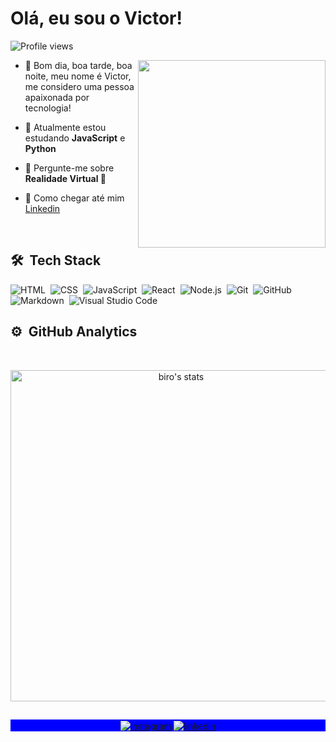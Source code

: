 <h1 align="left">Olá, eu sou o Victor!</h1>
<p align="left"> <img src="https://komarev.com/ghpvc/?username=revem&color=blueviolet" alt="Profile views" /> </p>
<img align="right" width="300em" height="300em" src="https://github.com/birobirobiro/birobirobiro/blob/master/animation_500_kv8i962g.gif?raw=true"/>

- 🔭   Bom dia, boa tarde, boa noite, meu nome é Victor, me considero uma pessoa apaixonada por tecnologia!

- 🌱  Atualmente estou estudando **JavaScript** e **Python**

- 💬  Pergunte-me sobre **Realidade Virtual 🥽**

- 🚀  Como chegar até mim  [Linkedin](https://www.linkedin.com/in/victorpicon/)


<br>

## 🛠 &nbsp;Tech Stack

![HTML](https://img.shields.io/badge/-HTML-05122A?style=flat&logo=HTML5)&nbsp;
![CSS](https://img.shields.io/badge/-CSS-05122A?style=flat&logo=CSS3&logoColor=1572B6)&nbsp;
![JavaScript](https://img.shields.io/badge/-JavaScript-05122A?style=flat&logo=javascript)&nbsp;
![React](https://img.shields.io/badge/-React-05122A?style=flat&logo=react)&nbsp;
![Node.js](https://img.shields.io/badge/-Node.js-05122A?style=flat&logo=node.js)&nbsp;
![Git](https://img.shields.io/badge/-Git-05122A?style=flat&logo=git)&nbsp;
![GitHub](https://img.shields.io/badge/-GitHub-05122A?style=flat&logo=github)&nbsp;
![Markdown](https://img.shields.io/badge/-Markdown-05122A?style=flat&logo=markdown)&nbsp;
![Visual Studio Code](https://img.shields.io/badge/-Visual%20Studio%20Code-05122A?style=flat&logo=visual-studio-code&logoColor=007ACC)&nbsp;

## ⚙️ &nbsp;GitHub Analytics
<br>

<p align="center">
<img width="530em" src="https://github-readme-stats.vercel.app/api?username=revem&show_icons=true&theme=nightowl" alt="biro's stats"/>
</p>

##

<p align="center" style="background:blue">
  <a href="https://instagram.com/victorhpicon" target="_blank">
 <img align="center" src="https://img.shields.io/badge/-victorhpicon-05122A?style=flat&logo=instagram" alt="instagram"/>
</a>
<a href="https://linkedin.com/in/victorpicon" target="_blank">
  <img align="center" src="https://img.shields.io/badge/-revem-05122A?style=flat&logo=linkedin" alt="linkedin"/>
</a>
</p>
